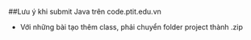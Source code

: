 ##Lưu ý khi submit Java trên code.ptit.edu.vn
- Với những bài tạo thêm class, phải chuyển folder project thành .zip